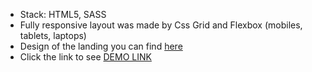 - Stack: HTML5, SASS
- Fully responsive layout was made by Css Grid and Flexbox (mobiles, tablets, laptops)
- Design of the landing you can find [here](https://www.figma.com/file/zIi6yfSpSIV4dnTzwaXSjt/Bakerlab?node-id=0%3A1)
- Click the link to see [DEMO LINK](https://<your_account>.github.io/<repo_name>/)
